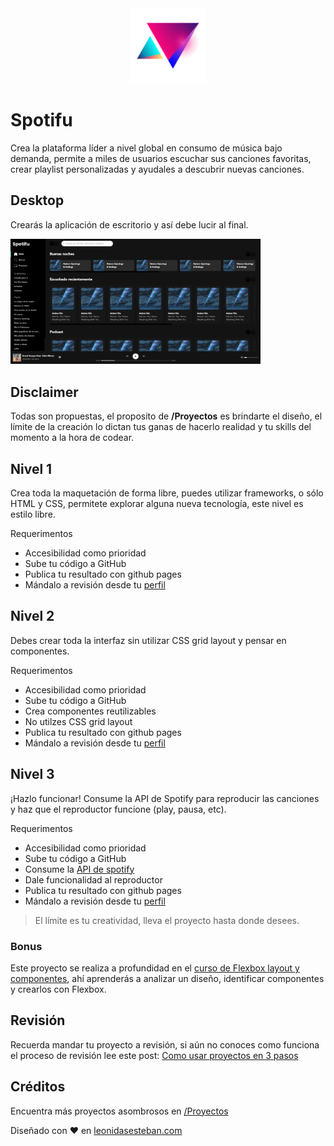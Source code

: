 <div align="center">
<a href="https://leonidasesteban.com/proyectos">
  <img width="120px"  src="https://raw.githubusercontent.com/no-te-rindas/logo/main/Logo/LeonidasEsteban-destello-envolvente-cuadrada.png" />
</a>
</div>

# Spotifu

Crea la plataforma líder a nivel global en consumo de música bajo demanda, permite a miles de usuarios escuchar sus canciones favoritas, crear playlist personalizadas y ayudales a descubrir nuevas canciones.

## Desktop

Crearás la aplicación de escritorio y así debe lucir al final.

<img width="400px" src="https://github.com/no-te-rindas/imagenes/blob/main/Readmes/spotifu/spotifu.png?raw=true" />

## Disclaimer

Todas son propuestas, el proposito de **/Proyectos** es brindarte el diseño, el límite de la creación lo dictan tus ganas de hacerlo realidad y tu skills del momento a la hora de codear.

## Nivel 1

Crea toda la maquetación de forma libre, puedes utilizar frameworks, o sólo HTML y CSS, permitete explorar alguna nueva tecnología, este nivel es estilo libre.

Requerimentos

- Accesibilidad como prioridad
- Sube tu código a GitHub
- Publica tu resultado con github pages
- Mándalo a revisión desde tu [perfil](https://leonidasesteban.com/estudiante)

## Nivel 2

Debes crear toda la interfaz sin utilizar CSS grid layout y pensar en componentes.

Requerimentos

- Accesibilidad como prioridad
- Sube tu código a GitHub
- Crea componentes reutilizables
- No utilzes CSS grid layout
- Publica tu resultado con github pages
- Mándalo a revisión desde tu [perfil](https://leonidasesteban.com/estudiante)

## Nivel 3

¡Hazlo funcionar! Consume la API de Spotify para reproducir las canciones y haz que el reproductor funcione (play, pausa, etc).

Requerimentos

- Accesibilidad como prioridad
- Sube tu código a GitHub
- Consume la [API de spotify](https://developer.spotify.com/documentation/web-api/)
- Dale funcionalidad al reproductor
- Publica tu resultado con github pages
- Mándalo a revisión desde tu [perfil](https://leonidasesteban.com/estudiante)

> El límite es tu creatividad, lleva el proyecto hasta donde desees.

### Bonus

Este proyecto se realiza a profundidad en el [curso de Flexbox layout y componentes](https://leonidasesteban.com), ahí aprenderás a analizar un diseño, identificar componentes y crearlos con Flexbox.

## Revisión

Recuerda mandar tu proyecto a revisión, si aún no conoces como funciona el proceso de revisión lee este post: [Como usar proyectos en 3 pasos](https://leonidasesteban.com/blog/como-usar-proyectos-en-3-pasos)

## Créditos

Encuentra más proyectos asombrosos en [/Proyectos](https://leonidasesteban.com/proyectos)

Diseñado con ♥️ en [leonidasesteban.com](leonidasesteban.com)
